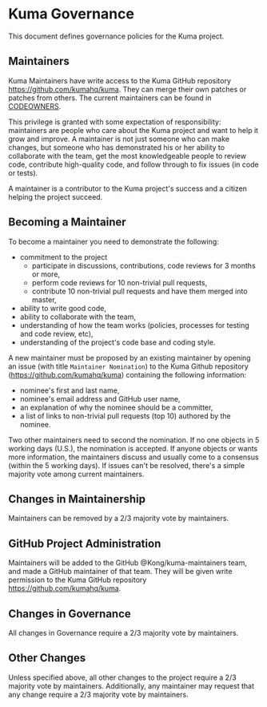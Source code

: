 # Kuma Governance

This document defines governance policies for the Kuma project.

## Maintainers

Kuma Maintainers have write access to the Kuma GitHub repository https://github.com/kumahq/kuma.
They can merge their own patches or patches from others. The current maintainers can be found in [CODEOWNERS](./CODEOWNERS).

This privilege is granted with some expectation of responsibility: maintainers are people who care about the Kuma project and want to help it grow and improve. A maintainer is not just someone who can make changes, but someone who has demonstrated his or her ability to collaborate with the team, get the most knowledgeable people to review code, contribute high-quality code, and follow through to fix issues (in code or tests).

A maintainer is a contributor to the Kuma project's success and a citizen helping the project succeed.

## Becoming a Maintainer

To become a maintainer you need to demonstrate the following:

  * commitment to the project
    * participate in discussions, contributions, code reviews for 3 months or more,
    * perform code reviews for 10 non-trivial pull requests,
    * contribute 10 non-trivial pull requests and have them merged into master,
  * ability to write good code,
  * ability to collaborate with the team,
  * understanding of how the team works (policies, processes for testing and code review, etc), 
  * understanding of the project's code base and coding style.

A new maintainer must be proposed by an existing maintainer by opening an issue (with title `Maintainer Nomination`) to the Kuma Github repository (https://github.com/kumahq/kuma) containing the following information:

  * nominee's first and last name,
  * nominee's email address and GitHub user name,
  * an explanation of why the nominee should be a committer,
  * a list of links to non-trivial pull requests (top 10) authored by the nominee.

Two other maintainers need to second the nomination. If no one objects in 5 working days (U.S.), the nomination is accepted. If anyone objects or wants more information, the maintainers discuss and usually come to a consensus (within the 5 working days). If issues can't be resolved, there's a simple majority vote among current maintainers.

## Changes in Maintainership

Maintainers can be removed by a 2/3 majority vote by maintainers.

## GitHub Project Administration

Maintainers will be added to the GitHub @Kong/kuma-maintainers team, and made a GitHub maintainer of that team.
They will be given write permission to the Kuma GitHub repository https://github.com/kumahq/kuma.

## Changes in Governance

All changes in Governance require a 2/3 majority vote by maintainers.

## Other Changes

Unless specified above, all other changes to the project require a 2/3 majority vote by maintainers.
Additionally, any maintainer may request that any change require a 2/3 majority vote by maintainers.
